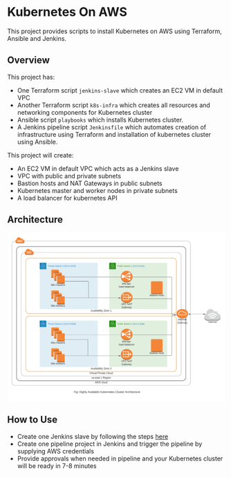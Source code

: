 # Kubernetes On AWS

This project provides scripts to install Kubernetes on AWS using Terraform, Ansible and Jenkins.

## Overview

This project has:

-   One Terraform script `jenkins-slave` which creates an EC2 VM in default VPC
-   Another Terraform script `k8s-infra` which creates all resources and networking components for Kubernetes cluster
-   Ansible script `playbooks` which installs Kubernetes cluster.
-   A Jenkins pipeline script `Jenkinsfile` which automates creation of infrastructure using Terraform and installation of kubernetes cluster using Ansible.

This project will create:

-   An EC2 VM in default VPC which acts as a Jenkins slave
-   VPC with public and private subnets
-   Bastion hosts and NAT Gateways in public subnets
-   Kubernetes master and worker nodes in private subnets
-   A load balancer for kubernetes API

## Architecture

<p align="center">
  <img src="docs\HA Kubernetes Cluster.png" width="700" align="center">
</p>

## How to Use

-   Create one Jenkins slave by following the steps [here](jenkins-slave/README.md)
-   Create one pipeline project in Jenkins and trigger the pipeline by supplying AWS credentials
-   Provide approvals when needed in pipeline and your Kubernetes cluster will be ready in 7-8 minutes
